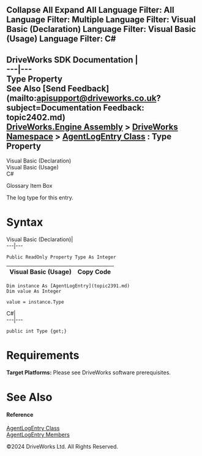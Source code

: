        

 Collapse All Expand All  Language Filter: All  Language Filter: Multiple  Language Filter: Visual Basic (Declaration) Language Filter: Visual Basic (Usage) Language Filter: C#  
---  
DriveWorks SDK Documentation  |   
---|---  
Type Property   
See Also [Send Feedback](mailto:apisupport@driveworks.co.uk?subject=Documentation Feedback: topic2402.md)  
[DriveWorks.Engine Assembly](topic2156.md) > [DriveWorks Namespace](topic2159.md) > [AgentLogEntry Class](topic2391.md) : Type Property  
---  
  
Visual Basic (Declaration)    
Visual Basic (Usage)    
C# 

Glossary Item Box

The log type for this entry. 

# Syntax

Visual Basic (Declaration)|   
---|---  
      
    
    Public ReadOnly Property Type As Integer  
  
Visual Basic (Usage)| Copy Code  
---|---  
      
    
    Dim instance As [AgentLogEntry](topic2391.md)
    Dim value As Integer
     
    value = instance.Type  
  
C#|   
---|---  
      
    
    public int Type {get;}  
  
# Requirements

**Target Platforms:** Please see DriveWorks software prerequisites.

# See Also

#### Reference

[AgentLogEntry Class](topic2391.md)   
[AgentLogEntry Members](topic2392.md)

©2024 DriveWorks Ltd. All Rights Reserved.
